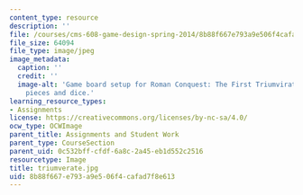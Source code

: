 ```yaml
---
content_type: resource
description: ''
file: /courses/cms-608-game-design-spring-2014/8b88f667e793a9e506f4cafad7f8e613_triumverate.jpg
file_size: 64094
file_type: image/jpeg
image_metadata:
  caption: ''
  credit: ''
  image-alt: 'Game board setup for Roman Conquest: The First Triumvirate, showing
    pieces and dice.'
learning_resource_types:
- Assignments
license: https://creativecommons.org/licenses/by-nc-sa/4.0/
ocw_type: OCWImage
parent_title: Assignments and Student Work
parent_type: CourseSection
parent_uid: 0c532bff-cfdf-6a8c-2a45-eb1d552c2516
resourcetype: Image
title: triumverate.jpg
uid: 8b88f667-e793-a9e5-06f4-cafad7f8e613
---
```

